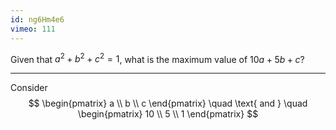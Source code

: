 ```yaml
---
id: ng6Hm4e6
vimeo: 111
---
```


Given that $a^{2} + b^{2} + c^{2} = 1$, what is the maximum value of $10a + 5b + c$?

---

Consider
$$
\begin{pmatrix}
a \\
b \\
c
\end{pmatrix}
\quad \text{ and } \quad
\begin{pmatrix}
10 \\
5 \\
1
\end{pmatrix}
$$
